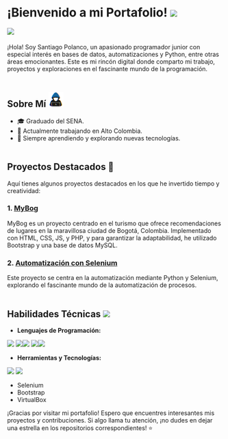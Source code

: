
# ¡Bienvenido a mi Portafolio! <img src="https://media.giphy.com/media/hvRJCLFzcasrR4ia7z/giphy.gif" width="35">
<img src="https://user-images.githubusercontent.com/73097560/115834477-dbab4500-a447-11eb-908a-139a6edaec5c.gif"><br><br>
¡Hola! Soy Santiago Polanco, un apasionado programador junior con especial interés en bases de datos, automatizaciones y Python, entre otras áreas emocionantes. Este es mi rincón digital donde comparto mi trabajo, proyectos y exploraciones en el fascinante mundo de la programación.
<br><br>
## Sobre Mí <picture><img src = "https://github.com/0xAbdulKhalid/0xAbdulKhalid/raw/main/assets/mdImages/about_me.gif" width = 35px></picture>


- 🎓 Graduado del SENA.
- 💼 Actualmente trabajando en Alto Colombia.
- 🌱 Siempre aprendiendo y explorando nuevas tecnologías.
<br><br>
## Proyectos Destacados 🌟

Aquí tienes algunos proyectos destacados en los que he invertido tiempo y creatividad:

### 1. [MyBog](https://github.com/SantFLY/MyBog)
MyBog es un proyecto centrado en el turismo que ofrece recomendaciones de lugares en la maravillosa ciudad de Bogotá, Colombia. Implementado con HTML, CSS, JS, y PHP, y para garantizar la adaptabilidad, he utilizado Bootstrap y una base de datos MySQL.

### 2. [Automatización con Selenium](https://github.com/SantFLY/selenium-automatizacion)
Este proyecto se centra en la automatización mediante Python y Selenium, explorando el fascinante mundo de la automatización de procesos.
<br><br>
## Habilidades Técnicas <img src="https://media2.giphy.com/media/QssGEmpkyEOhBCb7e1/giphy.gif?cid=ecf05e47a0n3gi1bfqntqmob8g9aid1oyj2wr3ds3mg700bl&rid=giphy.gif" width ="25">
- **Lenguajes de Programación:**
 <img width="52" src="https://skillicons.dev/icons?i=js">
 <img width="52" src="https://skillicons.dev/icons?i=html"><img width="52" src="https://skillicons.dev/icons?i=php">
 <img width="52" src="https://skillicons.dev/icons?i=css"><img width="52" src="https://skillicons.dev/icons?i=python">
 
 
 
- **Herramientas y Tecnologías:**<br>
 <img src="https://github.com/SantFLY/SantFLY/assets/163043462/16cde4c7-b4a1-4a6b-aae9-cca7a353ef18" width="52">
 <img width="52" src="https://skillicons.dev/icons?i=mongodb">
  


  - Selenium
  - Bootstrap
  - VirtualBox

¡Gracias por visitar mi portafolio! Espero que encuentres interesantes mis proyectos y contribuciones. Si algo llama tu atención, ¡no dudes en dejar una estrella en los repositorios correspondientes! ⭐️
